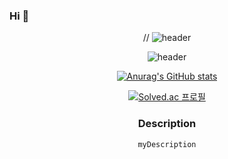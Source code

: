 ### Hi 👋

<!--
**chanmin0905/chanmin0905** is a ✨ _special_ ✨ repository because its `README.md` (this file) appears on your GitHub profile.

Here are some ideas to get you started:

- 🔭 I’m currently working on ...
- 🌱 I’m currently learning ...
- 👯 I’m looking to collaborate on ...
- 🤔 I’m looking for help with ...
- 💬 Ask me about ...
- 📫 How to reach me: ...
- 😄 Pronouns: ...
- ⚡ Fun fact: ...
-->
  <div align=center>

// ![header](https://capsule-render.vercel.app/api?type=Soft&color=auto&height=100&section=header&text=좋아요는%20사랑입니다&fontSize=50)

![header](https://capsule-render.vercel.app/api?type=Waving&color=679052&height=400&section=header&text=ChanMin%20Jeon&desc=Thank%20you%20for%20comming&animation=blink&descAlign=80&descAlignY=20&fontSize=100&fontColor=FFFFFF)

[![Anurag's GitHub stats](https://github-readme-stats.vercel.app/api?username=chanmin0905&show_icons=true&theme=gotham)](https://github.com/chanmin0905/github-readme-stats)

[![Solved.ac
프로필](http://mazassumnida.wtf/api/v2/generate_badge?boj=jcm0905)](https://solved.ac/jcm0905)

### Description

```plain text
myDescription
```

</div>
